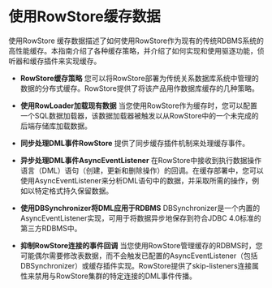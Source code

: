 # 使用RowStore缓存数据 #
使用RowStore 缓存数据描述了如何使用RowStore作为现有的传统RDBMS系统的高性能缓存。本指南介绍了各种缓存策略，并介绍了如何实现和使用驱逐功能，侦听器和缓存插件来实现缓存。<br/>

- **RowStore缓存策略** 您可以将RowStore部署为传统关系数据库系统中管理的数据的分布式缓存。RowStore提供了将该产品用作数据库缓存的几种策略。

- **使用RowLoader加载现有数据** 当您使用RowStore作为缓存时，您可以配置一个SQL数据加载器，该数据加载器被触发以从RowStore中的一个未完成的后端存储库加载数据。

- **同步处理DML事件RowStore** 提供了同步缓存插件机制来处理缓存事件。

- **异步处理DML事件AsyncEventListener** 在RowStore中接收到执行数据操作语言（DML）语句（创建，更新和删除操作）的回调。在缓存部署中，您可以使用AsyncEventListener来分析DML语句中的数据，并采取所需的操作，例如以特定格式持久保留数据。

- **使用DBSynchronizer将DML应用于RDBMS** DBSynchronizer是一个内置的AsyncEventListener实现，可用于将数据异步地保存到符合JDBC 4.0标准的第三方RDBMS中。

- **抑制RowStore连接的事件回调** 当您使用RowStore管理缓存的RDBMS时，您可能偶尔需要修改表数据，而不会触发已配置的AsyncEventListener（包括DBSynchronizer）或缓存插件实现。RowStore提供了skip-listeners连接属性来禁用与RowStore集群的特定连接的DML事件传播。